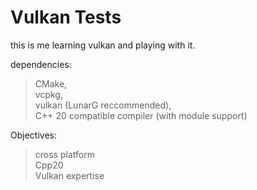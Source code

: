 # Vulkan Tests
this is me learning vulkan and playing with it.

dependencies:
> CMake, <br>
> vcpkg, <br>
> vulkan (LunarG reccommended), <br>
> C++ 20 compatible compiler (with module support) <br>

Objectives:
> cross platform <br>
> Cpp20 <br>
> Vulkan expertise <br>
